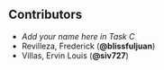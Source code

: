 ## Contributors
- _Add your name here in Task C_
- Revilleza, Frederick (**@blissfuljuan**)
- Villas, Ervin Louis (**@siv727**)